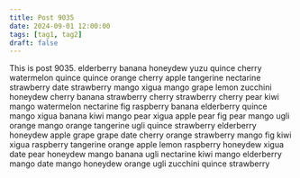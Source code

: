 ```yaml
---
title: Post 9035
date: 2024-09-01 12:00:00
tags: [tag1, tag2]
draft: false
---
```

This is post 9035.
elderberry
banana
honeydew
yuzu
quince
cherry
watermelon
quince
quince
orange
cherry
apple
tangerine
nectarine
strawberry
date
strawberry
mango
xigua
mango
grape
lemon
zucchini
honeydew
cherry
banana
strawberry
cherry
strawberry
cherry
pear
kiwi
mango
watermelon
nectarine
fig
raspberry
banana
elderberry
quince
mango
xigua
banana
kiwi
mango
pear
xigua
apple
pear
fig
pear
mango
ugli
orange
mango
orange
tangerine
ugli
quince
strawberry
elderberry
honeydew
apple
grape
grape
date
cherry
orange
strawberry
mango
fig
kiwi
xigua
raspberry
tangerine
orange
apple
lemon
raspberry
honeydew
xigua
date
pear
honeydew
mango
banana
ugli
nectarine
kiwi
mango
elderberry
mango
date
mango
honeydew
orange
ugli
zucchini
quince
strawberry
